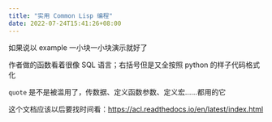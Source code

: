 ```yaml
---
title: "实用 Common Lisp 编程"
date: 2022-07-24T15:41:26+08:00
---
```


如果说以 example 一小块一小块演示就好了

作者做的函数看着很像 SQL 语言；右括号但是又全按照 python 的样子代码格式化

`quote` 是不是被滥用了，传数据、定义函数参数、定义宏……都用的它

这个文档应该以后要找时间看：https://acl.readthedocs.io/en/latest/index.html
